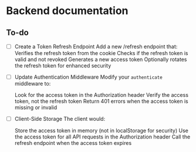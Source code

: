 # Backend documentation


## To-do
- [ ]  Create a Token Refresh Endpoint
	Add a new /refresh endpoint that:
	Verifies the refresh token from the cookie
	Checks if the refresh token is valid and not revoked
	Generates a new access token
	Optionally rotates the refresh token for enhanced security

- [ ] Update Authentication Middleware
	Modify your `authenticate` middleware to:

	Look for the access token in the Authorization header
	Verify the access token, not the refresh token
	Return 401 errors when the access token is missing or invalid

- [ ] Client-Side Storage
	The client would:

	Store the access token in memory (not in localStorage for security)
	Use the access token for all API requests in the Authorization header
	Call the refresh endpoint when the access token expires
